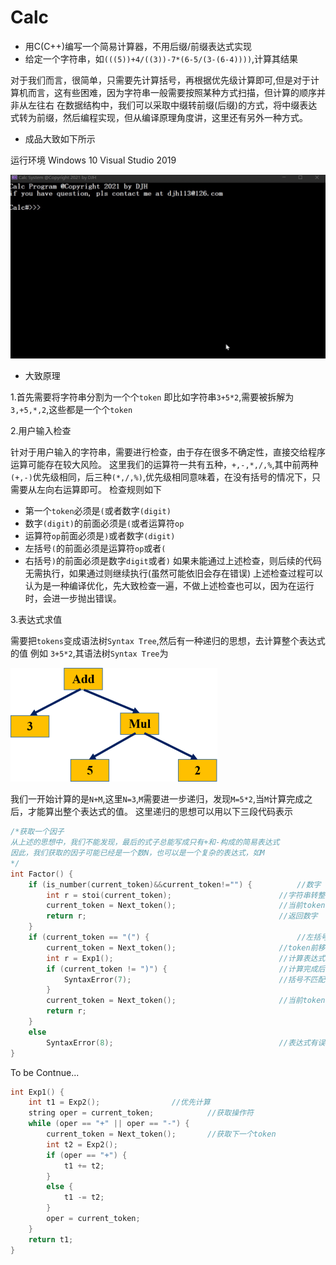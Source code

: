 # Calc
* 用C(C++)编写一个简易计算器，不用后缀/前缀表达式实现
* 给定一个字符串，如`(((5))+4/((3))-7*(6-5/(3-(6-4))))`,计算其结果

对于我们而言，很简单，只需要先计算括号，再根据优先级计算即可,但是对于计算机而言，这有些困难，因为字符串一般需要按照某种方式扫描，但计算的顺序并非从左往右
在数据结构中，我们可以采取中缀转前缀(后缀)的方式，将中缀表达式转为前缀，然后编程实现，但从编译原理角度讲，这里还有另外一种方式。

* 成品大致如下所示

运行环境 Windows 10 Visual Studio 2019

![300](https://github.com/djh-sudo/Calc/blob/main/res.gif)

* 大致原理

1.首先需要将字符串分割为一个个`token`
即比如字符串`3+5*2`,需要被拆解为`3,+5,*,2`,这些都是一个个`token`

2.用户输入检查

针对于用户输入的字符串，需要进行检查，由于存在很多不确定性，直接交给程序运算可能存在较大风险。
这里我们的运算符一共有五种，`+,-,*,/,%`,其中前两种`(+,-)`优先级相同，后三种`(*,/,%)`,优先级相同意味着，在没有括号的情况下，只需要从左向右运算即可。
检查规则如下
* 第一个`token`必须是`(`或者数字`(digit)`
* 数字`(digit)`的前面必须是`(`或者运算符`op`
* 运算符`op`前面必须是`)`或者数字`(digit)`
* 左括号`(`的前面必须是运算符`op`或者`(`
* 右括号`)`的前面必须是数字`digit`或者`)`
如果未能通过上述检查，则后续的代码无需执行，如果通过则继续执行(虽然可能依旧会存在错误)
上述检查过程可以认为是一种编译优化，先大致检查一遍，不做上述检查也可以，因为在运行时，会进一步抛出错误。

3.表达式求值

需要把`tokens`变成语法树`Syntax Tree`,然后有一种递归的思想，去计算整个表达式的值
例如 `3+5*2`,其语法树`Syntax Tree`为
<div style="align: center">
<img src="https://github.com/djh-sudo/Calc/blob/main/Syntax_Tree.png"></img>
</div>

我们一开始计算的是`N+M`,这里`N=3`,`M`需要进一步递归，发现`M=5*2`,当`M`计算完成之后，才能算出整个表达式的值。
这里递归的思想可以用以下三段代码表示
```C
/*获取一个因子
从上述的思想中，我们不能发现，最后的式子总能写成只有+和-构成的简易表达式
因此，我们获取的因子可能已经是一个数N，也可以是一个复杂的表达式，如M
*/
int Factor() {
	if (is_number(current_token)&&current_token!="") {  		//数字
		int r = stoi(current_token);                      	//字符串转整型数字
		current_token = Next_token();                     	//当前token向前移动
		return r;                                         	//返回数字
	}
	if (current_token == "(") {                         		//左括号,证明这是一个复杂式子
		current_token = Next_token();                     	//token前移动
		int r = Exp1();                                   	//计算表达式值
		if (current_token != ")") {                       	//计算完成后，token一定是右括号
			SyntaxError(7);                                 //括号不匹配,抛出语法错误
		}
		current_token = Next_token();                    	//当前token向前移动
		return r;
	}
	else
		SyntaxError(8);                                   	//表达式有误，抛出语法错误
}
```
To be Contnue...
```C
int Exp1() {
	int t1 = Exp2();				//优先计算
	string oper = current_token;			//获取操作符
	while (oper == "+" || oper == "-") {		
		current_token = Next_token();		//获取下一个token
		int t2 = Exp2();
		if (oper == "+") {
			t1 += t2;
		}
		else {
			t1 -= t2;
		}
		oper = current_token;
	}
	return t1;
}
```
